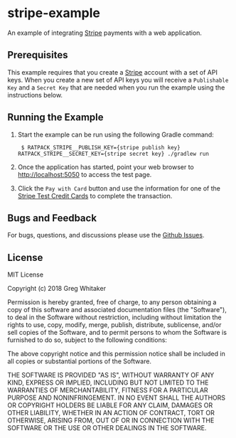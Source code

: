 # stripe-example
An example of integrating [Stripe](https://www.stripe.com) payments with a web application.

## Prerequisites
This example requires that you create a [Stripe](https://www.stripe.com) account with a set of API keys. When you create a new
set of API keys you will receive a `Publishable Key` and a `Secret Key` that are needed when you run the example using the
instructions below.

## Running the Example

1. Start the example can be run using the following Gradle command:

        $ RATPACK_STRIPE__PUBLISH_KEY={stripe publish key} RATPACK_STRIPE__SECRET_KEY={stripe secret key} ./gradlew run
    
2. Once the application has started, point your web browser to [http://localhost:5050](http://localhost:5050) to access the test page.

3. Click the `Pay with Card` button and use the information for one of the [Stripe Test Credit Cards](https://stripe.com/docs/testing#cards) to complete the transaction.

## Bugs and Feedback
For bugs, questions, and discussions please use the [Github Issues](https://github.com/gregwhitaker/stripe-example/issues).

## License
MIT License

Copyright (c) 2018 Greg Whitaker

Permission is hereby granted, free of charge, to any person obtaining a copy
of this software and associated documentation files (the "Software"), to deal
in the Software without restriction, including without limitation the rights
to use, copy, modify, merge, publish, distribute, sublicense, and/or sell
copies of the Software, and to permit persons to whom the Software is
furnished to do so, subject to the following conditions:

The above copyright notice and this permission notice shall be included in all
copies or substantial portions of the Software.

THE SOFTWARE IS PROVIDED "AS IS", WITHOUT WARRANTY OF ANY KIND, EXPRESS OR
IMPLIED, INCLUDING BUT NOT LIMITED TO THE WARRANTIES OF MERCHANTABILITY,
FITNESS FOR A PARTICULAR PURPOSE AND NONINFRINGEMENT. IN NO EVENT SHALL THE
AUTHORS OR COPYRIGHT HOLDERS BE LIABLE FOR ANY CLAIM, DAMAGES OR OTHER
LIABILITY, WHETHER IN AN ACTION OF CONTRACT, TORT OR OTHERWISE, ARISING FROM,
OUT OF OR IN CONNECTION WITH THE SOFTWARE OR THE USE OR OTHER DEALINGS IN THE
SOFTWARE.